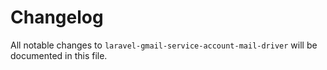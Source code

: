 # Changelog

All notable changes to `laravel-gmail-service-account-mail-driver` will be documented in this file.
